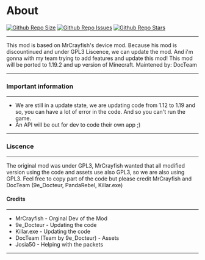# **About**
[![Github Repo Size](https://img.shields.io/github/repo-size/9e-docteur/NinetyDeviceMod)]()
[![Github Repo Issues](https://img.shields.io/github/issues/9e-docteur/NinetyDeviceMod)]()
[![Github Repo Stars](https://img.shields.io/github/stars/9e-Docteur/NinetyDeviceMod)]()
***

This mod is based on MrCrayfish's device mod. Because his mod is discountinued and under GPL3 Liscence, we can update the mod. And i'm gonna with my team trying to add features and update this mod!
This mod will be ported to 1.19.2 and up version of Minecraft.
Maintened by: DocTeam

***
### **Important information**
***

* We are still in a update state, we are updating code from 1.12 to 1.19 and so, you can have a lot of error in the code. And so you can't run the game.
* An API will be out for dev to code their own app ;)

***
### **Liscence**
***

The original mod was under GPL3, MrCrayfish wanted that all modified version using the code and assets use also GPL3, so we are also using GPL3.
Feel free to copy part of the code but please credit MrCrayfish and DocTeam (9e_Docteur, PandaRebel, Killar.exe) 

#### **Credits**
***
* MrCrayfish - Orginal Dev of the Mod
* 9e_Docteur - Updating the code
* Killar.exe - Updating the code
* DocTeam (Team by 9e_Docteur) - Assets
* Josia50 - Helping with the packets
***
